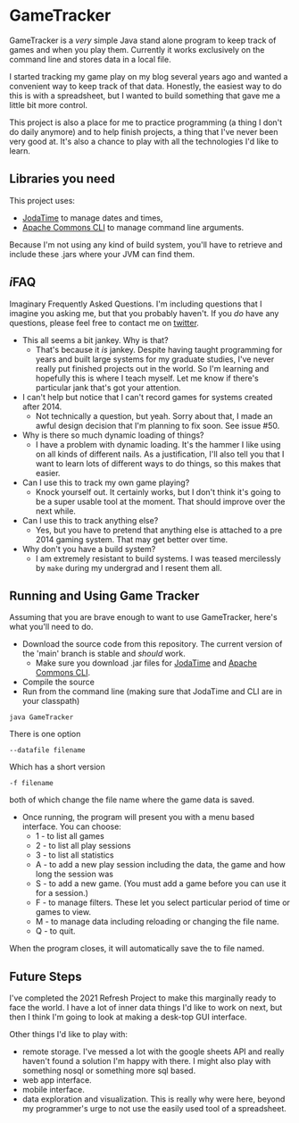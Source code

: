 # GameTracker

GameTracker is a *very* simple Java stand alone program to keep track of games and when you play them. Currently it works exclusively on the command line and stores data in a local file.

I started tracking my game play on my blog several years ago and wanted a convenient way to keep track of that data. Honestly, the easiest way to do this is with a spreadsheet, but I wanted to build something that gave me a little bit more control.

This project is also a place for me to practice programming (a thing I don't do daily anymore) and to help finish projects, a thing that I've never been very good at. It's also a chance to play with all the technologies I'd like to learn.

## Libraries you need

This project uses:
- [JodaTime](https://github.com/JodaOrg/joda-time/releases) to manage dates and times,
- [Apache Commons CLI](https://commons.apache.org/proper/commons-cli/) to manage command line arguments.

Because I'm not using any kind of build system, you'll have to retrieve and include these .jars where your JVM can find them.


## *i*FAQ 

Imaginary Frequently Asked Questions. I'm including questions that I imagine you asking me, but that you probably haven't. If you *do* have any questions, please feel free to contact me on [twitter](https://twitter.com/tjkendon).

- This all seems a bit jankey. Why is that?
  - That's because it *is* jankey. Despite having taught programming for years and built large systems for my graduate studies, I've never really put finished projects out in the world. So I'm learning and hopefully this is where I teach myself. Let me know if there's particular jank that's got your attention.
- I can't help but notice that I can't record games for systems created after 2014.
  - Not technically a question, but yeah. Sorry about that, I made an awful design decision that I'm planning to fix soon. See issue #50. 
- Why is there so much dynamic loading of things?
  - I have a problem with dynamic loading. It's the hammer I like using on all kinds of different nails. As a justification, I'll also tell you that I want to learn lots of different ways to do things, so this makes that easier.
- Can I use this to track my own game playing?
  - Knock yourself out. It certainly works, but I don't think it's going to be a super usable tool at the moment. That should improve over the next while.
- Can I use this to track anything else?
  - Yes, but you have to pretend that anything else is attached to a pre 2014 gaming system. That may get better over time. 
- Why don't you have a build system?
  - I am extremely resistant to build systems. I was teased mercilessly by `make` during my undergrad and I resent them all.

## Running and Using Game Tracker

Assuming that you are brave enough to want to use GameTracker, here's what you'll need to do.

- Download the source code from this repository. The current version of the 'main' branch is stable and *should* work.
  - Make sure you download .jar files for [JodaTime](https://github.com/JodaOrg/joda-time/releases) and [Apache Commons CLI](https://commons.apache.org/proper/commons-cli/).
- Compile the source
- Run from the command line (making sure that JodaTime and CLI are in your classpath)

```
java GameTracker
```

There is one option

```
--datafile filename
```

Which has a short version
```
-f filename
```

both of which change the file name where the game data is saved.

- Once running, the program will present you with a menu based interface. You can choose:
  - 1 - to list all games
  - 2 - to list all play sessions
  - 3 - to list all statistics
  - A - to add a new play session including the data, the game and how long the session was
  - S - to add a new game. (You must add a game before you can use it for a session.)
  - F - to manage filters. These let you select particular period of time or games to view.
  - M - to manage data including reloading or changing the file name.
  - Q - to quit.

When the program closes, it will automatically save the to file named.

## Future Steps

I've completed the 2021 Refresh Project to make this marginally ready to face the world. I have a lot of inner data things I'd like to work on next, but then I think I'm going to look at making a desk-top GUI interface.

Other things I'd like to play with:
- remote storage. I've messed a lot with the google sheets API and really haven't found a solution I'm happy with there. I might also play with something nosql or something more sql based.
- web app interface.
- mobile interface.
- data exploration and visualization. This is really why were here, beyond my programmer's urge to not use the easily used tool of a spreadsheet. 

